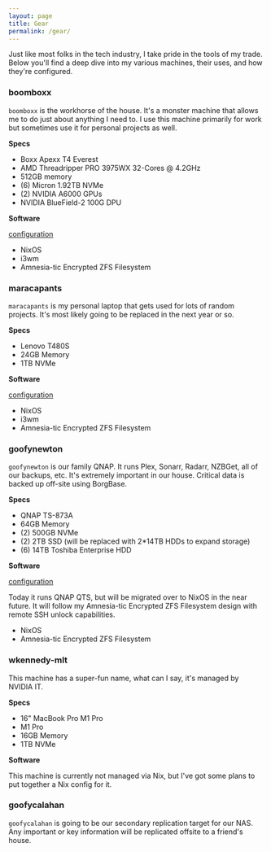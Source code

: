 ```yaml
---
layout: page
title: Gear
permalink: /gear/
---
```


Just like most folks in the tech industry, I take pride in the tools of my trade. Below you'll find a deep dive into my various machines, their uses, and how they're configured.

### boomboxx

`boomboxx` is the workhorse of the house. It's a monster machine that allows me to do just about anything I need to. I use this machine primarily for work but sometimes use it for personal projects as well.

**Specs**

- Boxx Apexx T4 Everest
- AMD Threadripper PRO 3975WX 32-Cores @ 4.2GHz
- 512GB memory
- (6) Micron 1.92TB NVMe
- (2) NVIDIA A6000 GPUs
- NVIDIA BlueField-2 100G DPU

**Software**

[configuration]()

- NixOS
- i3wm
- Amnesia-tic Encrypted ZFS Filesystem

### maracapants

`maracapants` is my personal laptop that gets used for lots of random projects. It's most likely going to be replaced in the next year or so.

**Specs**

- Lenovo T480S
- 24GB Memory
- 1TB NVMe

**Software**

[configuration]()

- NixOS
- i3wm
- Amnesia-tic Encrypted ZFS Filesystem

### goofynewton

`goofynewton` is our family QNAP. It runs Plex, Sonarr, Radarr, NZBGet, all of our backups, etc. It's extremely important in our house. Critical data is backed up off-site using BorgBase.

**Specs**

- QNAP TS-873A
- 64GB Memory
- (2) 500GB NVMe
- (2) 2TB SSD (will be replaced with 2*14TB HDDs to expand storage)
- (6) 14TB Toshiba Enterprise HDD

**Software**

[configuration]()

Today it runs QNAP QTS, but will be migrated over to NixOS in the near future. It will follow my Amnesia-tic Encrypted ZFS Filesystem design with remote SSH unlock capabilities.

- NixOS
- Amnesia-tic Encrypted ZFS Filesystem

### wkennedy-mlt

This machine has a super-fun name, what can I say, it's managed by NVIDIA IT. 

**Specs**

- 16" MacBook Pro M1 Pro
- M1 Pro
- 16GB Memory
- 1TB NVMe

**Software**

This machine is currently not managed via Nix, but I've got some plans to put together a Nix config for it. 

### goofycalahan

`goofycalahan` is going to be our secondary replication target for our NAS. Any important or key information will be replicated offsite to a friend's house. 